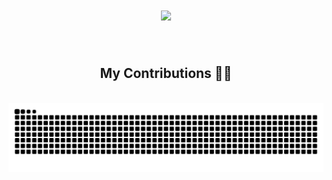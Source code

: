 <h1 align="center">
<img src="https://readme-typing-svg.herokuapp.com/?font=Righteous&size=30&center=true&vCenter=true&width=500&height=70&duration=2700&lines=Namaste🙏+I'm+अभय;Welcome+To+My+Coding+Dojo!👋;" />
</h1>

<br/>

<div align="center">
  <h2> My Contributions 🐱‍👤</h2>
  <br>
  <img alt="snake eating my contributions" src="https://raw.githubusercontent.com/AbhayShaw01/AbhayShaw01/output/github-contribution-grid-snake.svg" />
  
  <br/><br/><br/>
</div>

